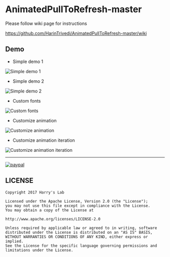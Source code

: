 # AnimatedPullToRefresh-master

Please follow wiki page for instructions

<https://github.com/HarinTrivedi/AnimatedPullToRefresh-master/wiki>

## Demo
* Simple demo 1

![Simple demo 1](http://i.imgur.com/9VZF1p8.gif)

* Simple demo 2

![Simple demo 2](http://i.imgur.com/339TOr9.gif)

* Custom fonts

![Custom fonts](http://i.imgur.com/6hKRJSu.gif)

* Customize animation

![Customize animation](http://i.imgur.com/TRaE2Dn.gif)

* Customize animation iteration

![Customize animation iteration](http://i.imgur.com/h3pI43s.gif)

***
[![paypal](https://www.paypalobjects.com/en_US/i/btn/btn_donateCC_LG.gif)](https://www.paypal.me/HarinTrivedi/)

## LICENSE
````
Copyright 2017 Harry's Lab

Licensed under the Apache License, Version 2.0 (the "License");
you may not use this file except in compliance with the License.
You may obtain a copy of the License at

http://www.apache.org/licenses/LICENSE-2.0

Unless required by applicable law or agreed to in writing, software
distributed under the License is distributed on an "AS IS" BASIS,
WITHOUT WARRANTIES OR CONDITIONS OF ANY KIND, either express or implied.
See the License for the specific language governing permissions and
limitations under the License.
````
